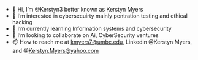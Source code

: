- 👋 Hi, I’m @Kerstyn3 better known as Kerstyn Myers
- 👀 I’m interested in cybersecuirty mainly pentration testing and ethical hacking
- 🌱 I’m currently learning Information systems and cybersecurity
- 💞️ I’m looking to collaborate on Ai, CyberSecurity ventures 
- 📫 How to reach me at kmyers7@umbc.edu, Linkedin @Kerstyn Myers, and @Kerstyn.Myers@yahoo.com

<!---
Kerstyn3/Kerstyn3 is a ✨ special ✨ repository because its `README.md` (this file) appears on your GitHub profile.
You can click the Preview link to take a look at your changes.
--->
